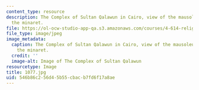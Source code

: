 ```yaml
---
content_type: resource
description: The Complex of Sultan Qalawun in Cairo, view of the mausoleum dome and
  the minaret.
file: https://ol-ocw-studio-app-qa.s3.amazonaws.com/courses/4-614-religious-architecture-and-islamic-cultures-fall-2002/546b86c256d45b55cbacb7fd6f17a8ae_1077.jpg
file_type: image/jpeg
image_metadata:
  caption: The Complex of Sultan Qalawun in Cairo, view of the mausoleum dome and
    the minaret.
  credit: ''
  image-alt: Image of The Complex of Sultan Qalawun
resourcetype: Image
title: 1077.jpg
uid: 546b86c2-56d4-5b55-cbac-b7fd6f17a8ae
---
```

